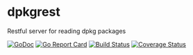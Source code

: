 # dpkgrest
Restful server for reading dpkg packages

[![GoDoc](https://godoc.org/github.com/jraats/dpkgrest?status.svg)](https://godoc.org/github.com/jraats/dpkgrest)
[![Go Report Card](https://goreportcard.com/badge/github.com/jraats/dpkgrest)](https://goreportcard.com/report/github.com/jraats/dpkgrest)
[![Build Status](https://travis-ci.org/jraats/dpkgrest.svg?branch=master)](https://travis-ci.org/jraats/dpkgrest)
[![Coverage Status](https://coveralls.io/repos/github/jraats/dpkgrest/badge.svg?branch=master)](https://coveralls.io/github/jraats/dpkgrest?branch=master)
